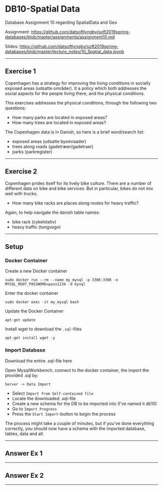 # DB10-Spatial Data
Database Assignment 10 regarding SpatialData and Geo

Assignment: https://github.com/datsoftlyngby/soft2019spring-databases/blob/master/assignments/assignment10.md

Slides: https://github.com/datsoftlyngby/soft2019spring-databases/blob/master/lecture_notes/10_Spatial_data.ipynb

------

## Exercise 1

Copenhagen has a strategy for improving the living conditions in socially exposed areas (udsatte områder). It a policy which both addresses the social aspects for the people living there, and the physical conditions.

This exercises addresses the physical conditions, through the following two questions:

- How many parks are located in exposed areas?
- How many trees are located in exposed areas?

The Copenhagen data is in Danish, so here is a brief word/search list:

- exposed areas (udsatte byomraader)
- trees along roads (gadetræer/gadetraer)
- parks (parkregister)

------

## Exercise 2

Copenhagen prides itself for its lively bike culture. There are a number of different data on bike and bike services. But in particular, bikes do not mix well with trucks.

- How many bike racks are places along routes for heavy traffic?

Again, to help navigate the danish table names:

- bike rack (cykelstativ)
- heavy traffic (tungvogn)


-----

## Setup

### Docker Container

Create a new Docker container

`sudo docker run --rm --name my_mysql -p 3306:3306 -e MYSQL_ROOT_PASSWORD=pass1234 -d mysql`

Enter the docker container

`sudo docker exec -it my_mysql bash`

Update the Docker Container

`apt-get update`

Install wget to download the `.sql`-files

`apt-get install wget -y`

### Import Database

Download the entire .sql-file here

Open MysqlWorkbench, connect to the docker container, the import the provided .sql by:

`Server -> Data Import`

- Select `Import from Self-contained file` 
- Locate the downloaded .sql-file
- Create a new schema for the DB to be imported into (I've named it db10)
- Go to `Import Progress` 
- Press the `Start Import`-button to begin the process

The process might take a couple of minutes, but if you've done everything correctly, you should now have a schema with the imported database, tables, data and all.


-----

## Answer Ex 1

------

## Answer Ex 2

------
